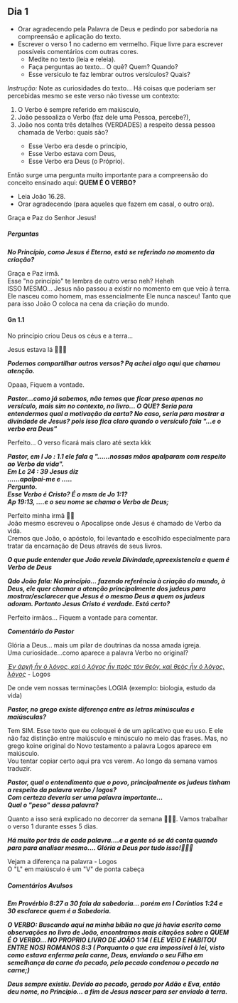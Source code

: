 ## Dia 1

- Orar agradecendo pela Palavra de Deus e pedindo por sabedoria na compreensão e aplicação do texto.</li>
- Escrever o verso 1 no caderno em vermelho. Fique livre para escrever possíveis comentários com outras cores.
    - Medite no texto (leia e releia).</li>
    - Faça perguntas ao texto... O quê? Quem? Quando?</li>
    - Esse versículo te faz lembrar outros versículos? Quais?</li>

*Instrução:* Note as curiosidades do texto... Há coisas que poderiam ser percebidas mesmo se este verso
    não tivesse um contexto:</p>

<ol>
    <li>O Verbo é sempre referido em maiúsculo,</li>
    <li>João pessoaliza o Verbo (faz dele uma Pessoa, percebe?),</li>
    <li>João nos conta três detalhes (VERDADES) a respeito dessa pessoa chamada de Verbo: quais são?</li>
    <ul>
        <li>Esse Verbo era desde o princípio,</li>
        <li>Esse Verbo estava com Deus,</li>
        <li>Esse Verbo era Deus (o Próprio).</li>
    </ul>
</ol>

<p>Então surge uma pergunta muito importante para a compreensão do conceito ensinado aqui: <strong>QUEM É O
        VERBO?</strong>
</p>

<!-- Create bullet point -->
<ul>
    <li>Leia João 16.28.</li>
    <li>Orar agradecendo (para aqueles que fazem em casal, o outro ora).</li>
</ul>

Graça e Paz do Senhor Jesus!

<h5>Perguntas</h5>

<p><strong><i>No Princípio, como Jesus é Eterno, está se referindo no momento da criação?</i></strong></p>

Graça e Paz irmã.<br>
Esse "no princípio" te lembra de outro verso neh? Heheh<br>
ISSO MESMO... Jesus não passou a existir no momento em que veio à terra. Ele nasceu como homem, mas essencialmente
Ele nunca nasceu! Tanto que para isso João O coloca na cena da criação do mundo.<br>

<div class="info">
    <div style='display: block'>
        <h4>Gn 1.1</h4>
        <p>No princípio criou Deus os céus e a terra...</p>
    </div>
</div>

Jesus estava lá 👍🏼😄<br>

<p><strong><i>Podemos compartilhar outros versos? Pq achei algo aqui que chamou atenção.</i></strong></p>

Opaaa, Fiquem a vontade.

<p><strong><i>Pastor...como já sabemos, não temos que ficar preso apenas no versículo, mais sim no contexto, no
            livro... O QUE?
            Seria para entendermos qual a motivação da carta? No caso, seria para mostrar a divindade de Jesus? pois
            isso fica
            claro quando o versículo fala "...e o verbo era Deus"</i></strong></p>

Perfeito... O verso ficará mais claro até sexta kkk

<p><strong><i>Pastor, em I Jo : 1.1 ele fala q "......nossas mãos apalparam com respeito ao Verbo da vida".<br>
            Em Lc 24 : 39 Jesus diz<br>
            ......apalpai-me e .....<br>
            Pergunto.<br>
            Esse Verbo é Cristo? É o msm de Jo 1:1?<br>
            Ap 19:13, ....e o seu nome se chama o Verbo de Deus;</i></strong></p>

Perfeito minha irmã 👍🏼<br>
João mesmo escreveu o Apocalipse onde Jesus é chamado de Verbo da vida.<br>
Cremos que João, o apóstolo, foi levantado e escolhido especialmente para tratar da encarnação de Deus através de
seus livros.

<p><strong><i>O que pude entender que João revela Divindade,apreexistencia e quem é Verbo de Deus</i></strong></p>

<p><strong><i>Qdo João fala: No princípio... fazendo referência à criação do mundo, à Deus, ele quer chamar a
            atenção
            principalmente dos judeus para mostrar/esclarecer que Jesus é o mesmo Deus a quem os judeus adoram.
            Portanto Jesus
            Cristo é verdade. Está certo?</i></strong></p>

Perfeito irmãos... Fiquem a vontade para comentar.

<p><strong><i>Comentário do Pastor</i></strong></p>

Glória a Deus... mais um pilar de doutrinas da nossa amada igreja.<br>
Uma curiosidade...como aparece a palavra Verbo no original?<br>

<p></p>
<a href="https://biblehub.com/interlinear/john/1-1.htm" target="_blank"><i>Ἐν ἀρχῇ ἦν ὁ λόγος, καὶ ὁ λόγος ἦν
        πρὸς τὸν θεόν, καὶ θεὸς ἦν ὁ λόγος.</i></a><br>
<a href="https://biblehub.com/greek/logos_3056.htm" target="_blank"><i>λόγος</i></a> - Logos<br>
<p></p>

De onde vem nossas terminações LOGIA (exemplo: biologia, estudo da vida)<br>

<p><strong><i>Pastor, no grego existe diferença entre as letras minúsculas e maiúsculas?</i></strong></p>

Tem SIM. Esse texto que eu coloquei é de um aplicativo que eu uso. E ele não faz distinção entre maiúsculo e
minúsculo no meio das frases. Mas, no grego koine original do Novo testamento a palavra Logos aparece em
maiúsculo.<br>
Vou tentar copiar certo aqui pra vcs verem. Ao longo da semana vamos traduzir.

<p><strong><i>Pastor, qual o entendimento que o povo, principalmente os judeus tinham a respeito da palavra verbo /
            logos?<br>
            Com certeza deveria ser uma palavra importante...<br>
            Qual o "peso" dessa palavra?</i></strong></p>

Quanto a isso será explicado no decorrer da semana 👍🏼😄. Vamos trabalhar o verso 1 durante esses 5 dias.<br>

<p><strong><i>Há muito por trás de cada palavra....e a gente só se dá conta quando para para analisar mesmo....
            Glória a Deus por tudo isso!🙏🏻😊</i></strong></p>

Vejam a diferença na palavra - Logos<br>
O "L" em maiúsculo é um "V" de ponta cabeça<br>

<h5>Comentários Avulsos</h5>

<p><strong><i>Em Provérbio 8:27 a 30 fala da sabedoria... porém em I Coríntios 1:24 e 30 esclarece quem é a
            Sabedoria.</i></strong></p>

<p><strong><i>O VERBO: Buscando aqui na minha bíblia no que já havia escrito como observações no livro de João,
            encontramos
            mais citações sobre o QUEM É O VERBO... NO PROPRIO LIVRO DE JOÃO 1:14 ( ELE VEIO E HABITOU ENTRE NOS)
            ROMANOS 8:3 (
            Porquanto o que era impossível à lei, visto como estava enferma pela carne, Deus, enviando o seu Filho
            em semelhança
            da carne do pecado, pelo pecado condenou o pecado na carne;)</i></strong></p>

<p><strong><i>Deus sempre existiu. Devido ao pecado, gerado por Adão e Eva, então deu nome, no Principio... a fim
            de Jesus
            nascer para ser enviado à terra.</i></strong></p>

